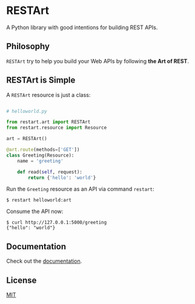 # RESTArt

A Python library with good intentions for building REST APIs.


## Philosophy

`RESTArt` try to help you build your Web APIs by following **the Art of REST**.


## RESTArt is Simple

A `RESTArt` resource is just a class:

```python

# helloworld.py

from restart.art import RESTArt
from restart.resource import Resource

art = RESTArt()

@art.route(methods=['GET'])
class Greeting(Resource):
    name = 'greeting'

    def read(self, request):
        return {'hello': 'world'}

```

Run the `Greeting` resource as an API via command `restart`:

```
$ restart helloworld:art
```

Consume the API now:

```
$ curl http://127.0.0.1:5000/greeting
{"hello": "world"}
```


## Documentation

Check out the [documentation][1].


## License

[MIT][2]


[1]: https://restart.readthedocs.org
[2]: http://opensource.org/licenses/MIT
